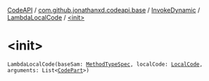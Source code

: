 [CodeAPI](../../../index.md) / [com.github.jonathanxd.codeapi.base](../../index.md) / [InvokeDynamic](../index.md) / [LambdaLocalCode](index.md) / [&lt;init&gt;](.)

# &lt;init&gt;

`LambdaLocalCode(baseSam: `[`MethodTypeSpec`](../../../com.github.jonathanxd.codeapi.common/-method-type-spec/index.md)`, localCode: `[`LocalCode`](../../-local-code/index.md)`, arguments: List<`[`CodePart`](../../../com.github.jonathanxd.codeapi/-code-part/index.md)`>)`